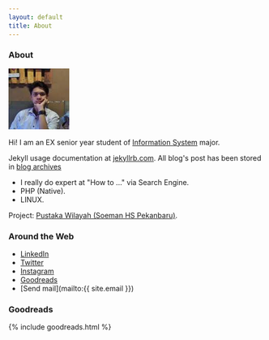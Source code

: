```yaml
---
layout: default
title: About
---
```

### About

<img class="profile-picture" src="/assets/img/index.jpeg" alt="author">

Hi!
I am an <span class="label label-danger">EX</span> senior year student of <a href="https://fst.uin-suska.ac.id" target="_blank">Information System</a> major.

Jekyll usage documentation at [jekyllrb.com](https://jekyllrb.com/). All blog's post has been stored in <a href="{{ site.url }}/archives/">blog archives</a>

- I really do expert at "How to ..." via Search Engine.
- PHP (Native).
- LINUX.

<i class="fa fa-angle-double-right"></i> Project: [Pustaka Wilayah (Soeman HS Pekanbaru)](https://imamta.000webhostapp.com).

### Around the Web

- <i class="fa fa-linkedin"></i>[ LinkedIn](https://id.linkedin.com/in/imam-s-75522380)
- <i class="fa fa-twitter"></i>[ Twitter](https://twitter.com/__imamm)
- <i class="fa fa-instagram"></i>[ Instagram](https://instagram.com/imamsiswandi)
- <i class="fa fa-google"></i>[ Goodreads](https://www.goodreads.com/user/show/68293724-imam)
- <i class="fa fa-send"></i> [Send mail](mailto:{{ site.email }})

### Goodreads

{% include goodreads.html %}
